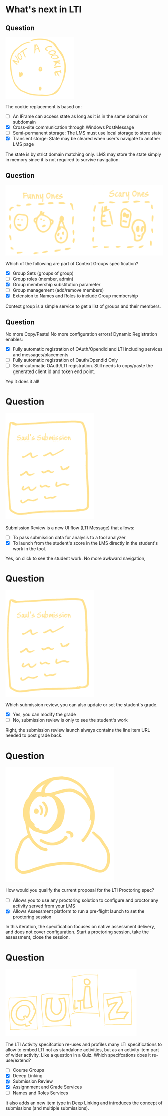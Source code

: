 # What's next in LTI

## Question

![Not a cookie!](/lti/assets/quiz_not_cookie.png)

The cookie replacement is based on:

- [ ] An IFrame can access state as long as it is in the same domain or subdomain
- [X] Cross-site communication through Windows PostMessage
- [ ] Semi-permanent storage: The LMS must use local storage to store state
- [X] Transient storge: State may be cleared when user's navigate to another LMS page

The state is by strict domain matching only. LMS may store the state simply in memory since it is not required to survive navigation.

## Question

![Context Groups](/lti/assets/quiz-groups.png)

Which of the following are part of Context Groups specification?

- [X] Group Sets (groups of group)
- [ ] Group roles (member, admin) 
- [X] Group membership substitution parameter
- [ ] Group management (add/remove members)
- [X] Extension to Names and Roles to include Group membership

Context group is a simple service to get a list of groups and their members.

## Question

No more Copy/Paste! No more configuration errors! Dynamic Registration enables:

- [X] Fully automatic registration of OAuth/OpendId and LTI including services and messages/placements
- [ ] Fully automatic registration of Oauth/OpendId Only
- [ ] Semi-automatic OAuth/LTI registration. Still needs to copy/paste the generated client id and token end point.

Yep it does it all!

# Question

![Submission Review](/lti/assets/quiz-subreview.png)

Submission Review is a new UI flow (LTI Message) that allows:

- [ ] To pass submission data for analysis to a tool analyzer
- [X] To launch from the student's score in the LMS directly in the student's work in the tool.

Yes, on click to see the student work. No more awkward navigation,


# Question

![Submission Review](/lti/assets/quiz-subreview.png)

Which submission review, you can also update or set the student's grade.

- [X] Yes, you can modify the grade
- [ ] No, submission review is only to see the student's work 

Right, the submission review launch always contains the line item URL needed to post grade back.

# Question

![Proctoring](/lti/assets/quiz-proctor.png)

How would you qualify the current proposal for the LTI Proctoring spec?

- [ ] Allows you to use any proctoring solution to configure and proctor any activity served from your LMS
- [X] Allows Assessment platform to run a pre-flight launch to set the proctoring session

In this iteration, the specification focuses on native assessment delivery, and does not cover configuration. Start a proctoring session, take the assessment, close the session.

# Question

![Quiz](/lti/assets/quiz-quiz.png)

The LTI Activity specifcation re-uses and profiles many LTI specifications to allow to embed LTI not as standalone activities, but as an activity item part of wider activity.  Like a question in a Quiz. Which specifcations does it re-use/extend?


- [ ] Course Groups
- [X] Deeep Linking
- [X] Submission Review
- [X] Assignnment and Grade Services
- [ ] Names and Roles Services

It also adds an new item type in Deep Linking and introduces the concept of submissions (and multiple submissions).


